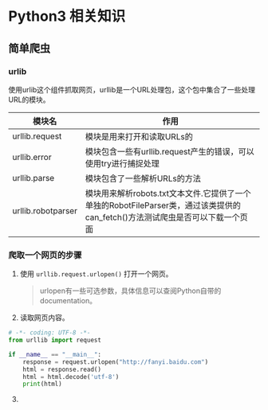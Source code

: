 # Python3 相关知识

## 简单爬虫

### urlib

使用urlib这个组件抓取网页，urllib是一个URL处理包，这个包中集合了一些处理URL的模块。

|模块名             |作用                          |
|-------------------|-----------------------------|
|urllib.request     |模块是用来打开和读取URLs的     |
|urllib.error       |模块包含一些有urllib.request产生的错误，可以使用try进行捕捉处理|
|urllib.parse       |模块包含了一些解析URLs的方法   |
|urllib.robotparser |模块用来解析robots.txt文本文件.它提供了一个单独的RobotFileParser类，通过该类提供的can_fetch()方法测试爬虫是否可以下载一个页面  |

### 爬取一个网页的步骤

1. 使用 `urllib.request.urlopen()` 打开一个网页。

    >   urlopen有一些可选参数，具体信息可以查阅Python自带的documentation。

2. 读取网页内容。

```python
# -*- coding: UTF-8 -*-
from urllib import request

if __name__ == "__main__":
    response = request.urlopen("http://fanyi.baidu.com")
    html = response.read()
    html = html.decode('utf-8')
    print(html)
```
3. 